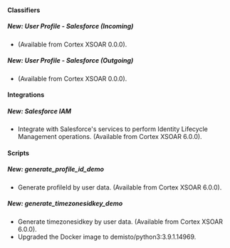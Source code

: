 
#### Classifiers
##### New: User Profile - Salesforce (Incoming)
-  (Available from Cortex XSOAR 0.0.0).
##### New: User Profile - Salesforce (Outgoing)
-  (Available from Cortex XSOAR 0.0.0).

#### Integrations
##### New: Salesforce IAM
- Integrate with Salesforce's services to perform Identity Lifecycle Management operations. (Available from Cortex XSOAR 6.0.0).

#### Scripts
##### New: generate_profile_id_demo
- Generate profileId by user data. (Available from Cortex XSOAR 6.0.0).
##### New: generate_timezonesidkey_demo
- Generate timezonesidkey by user data. (Available from Cortex XSOAR 6.0.0).
- Upgraded the Docker image to demisto/python3:3.9.1.14969.